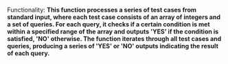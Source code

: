 Functionality: **This function processes a series of test cases from standard input, where each test case consists of an array of integers and a set of queries. For each query, it checks if a certain condition is met within a specified range of the array and outputs 'YES' if the condition is satisfied, 'NO' otherwise. The function iterates through all test cases and queries, producing a series of 'YES' or 'NO' outputs indicating the result of each query.**